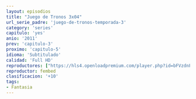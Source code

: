 ```yaml
---
layout: episodios
title: "Juego de Tronos 3x04"
url_serie_padre: 'juego-de-tronos-temporada-3'
category: 'series'
capitulo: 'yes'
anio: '2011'
prev: 'capitulo-3'
proximo: 'capitulo-5'
idioma: 'Subtitulado'
calidad: 'Full HD'
reproductores: ["https://hls4.openloadpremium.com/player.php?id=bFVzdnFtbTRVZFI2TjFYc0dKMkJ6dUNCSnJxckdad3JSQWlNWnlrTUgyN3hTeUNoNlhHd1ZRMzVUTXNMSWtyMElBOFIxU2JlRmFSV1hUUXBOUkdkbEE9PQ&sub=https://sub.cuevana2.io/vtt-sub/sub7/Game.Of.Thrones.S03E04.vtt"]
reproductor: fembed
clasificacion: '+10'
tags:
- Fantasia
---
```












